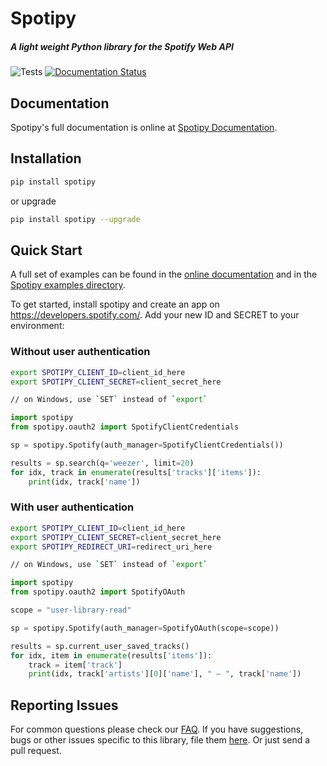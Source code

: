 # Spotipy

##### A light weight Python library for the Spotify Web API

![Tests](https://github.com/plamere/spotipy/workflows/Tests/badge.svg?branch=master) [![Documentation Status](https://readthedocs.org/projects/spotipy/badge/?version=latest)](https://spotipy.readthedocs.io/en/latest/?badge=latest)

## Documentation

Spotipy's full documentation is online at [Spotipy Documentation](http://spotipy.readthedocs.org/).

## Installation

```bash
pip install spotipy
```

or upgrade

```bash
pip install spotipy --upgrade
```

## Quick Start

A full set of examples can be found in the [online documentation](http://spotipy.readthedocs.org/) and in the [Spotipy examples directory](https://github.com/plamere/spotipy/tree/master/examples).

To get started, install spotipy and create an app on https://developers.spotify.com/.
Add your new ID and SECRET to your environment:

### Without user authentication

```bash
export SPOTIPY_CLIENT_ID=client_id_here
export SPOTIPY_CLIENT_SECRET=client_secret_here

// on Windows, use `SET` instead of `export`
```

```python
import spotipy
from spotipy.oauth2 import SpotifyClientCredentials

sp = spotipy.Spotify(auth_manager=SpotifyClientCredentials())

results = sp.search(q='weezer', limit=20)
for idx, track in enumerate(results['tracks']['items']):
    print(idx, track['name'])
```

### With user authentication

```bash
export SPOTIPY_CLIENT_ID=client_id_here
export SPOTIPY_CLIENT_SECRET=client_secret_here
export SPOTIPY_REDIRECT_URI=redirect_uri_here

// on Windows, use `SET` instead of `export`
```

```python
import spotipy
from spotipy.oauth2 import SpotifyOAuth

scope = "user-library-read"

sp = spotipy.Spotify(auth_manager=SpotifyOAuth(scope=scope))

results = sp.current_user_saved_tracks()
for idx, item in enumerate(results['items']):
    track = item['track']
    print(idx, track['artists'][0]['name'], " – ", track['name'])
```

## Reporting Issues

For common questions please check our [FAQ](FAQ.md).
If you have suggestions, bugs or other issues specific to this library, file them [here](https://github.com/plamere/spotipy/issues). Or just send a pull request.
